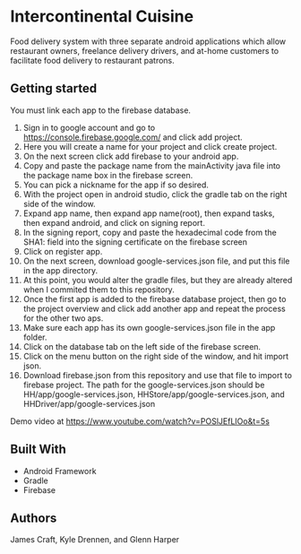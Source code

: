 # Intercontinental Cuisine
Food delivery system with three separate android applications which allow restaurant owners, freelance delivery drivers, and at-home customers to facilitate food delivery to restaurant patrons.

## Getting started
You must link each app to the firebase database.
1. Sign in to google account and go to https://console.firebase.google.com/ and click add project.
2. Here you will create a name for your project and click create project.
3. On the next screen click add firebase to your android app.
4. Copy and paste the package name from the mainActivity java file into the package name box in the firebase screen.
5. You can pick a nickname for the app if so desired.
6. With the project open in android studio, click the gradle tab on the right side of the window.
7. Expand app name, then expand app name(root), then expand tasks, then expand android, and click on signing report.
8. In the signing report, copy and paste the hexadecimal code from the SHA1: field into the signing certificate on the firebase screen
9. Click on register app.
10. On the next screen, download google-services.json file,  and put this file in the app directory.
11. At this point, you would alter the gradle files, but they are already altered when I commited them to this repository.
12. Once the first app is added to the firebase database project, then go to the project overview and click add another app and repeat the process for the other two aps.
13. Make sure each app has its own google-services.json file in the app folder.
14. Click on the database tab on the left side of the firebase screen.
15. Click on the menu button on the right side of the window, and hit import json.
16. Download firebase.json from this repository and use that file to import to firebase project.
The path for the google-services.json should be HH/app/google-services.json, HHStore/app/google-services.json, and HHDriver/app/google-services.json

Demo video at https://www.youtube.com/watch?v=POSlJEfLIOo&t=5s

## Built With
* Android Framework
* Gradle 
* Firebase

## Authors
James Craft, Kyle Drennen, and Glenn Harper
